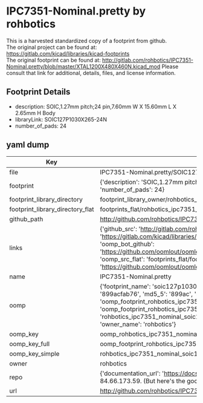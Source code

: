 # IPC7351-Nominal.pretty by rohbotics  
This is a harvested standardized copy of a footprint from github.  
The original project can be found at:  
https://gitlab.com/kicad/libraries/kicad-footprints  
The original footprint can be found at:
http://gitlab.com/rohbotics/IPC7351-Nominal.pretty/blob/master/XTAL1200X480X460N.kicad_mod
Please consult that link for additional, details, files, and license information.  
## Footprint Details
* description: SOIC,1.27mm pitch;24 pin,7.60mm W X 15.60mm L X 2.65mm H Body  
* libraryLink: SOIC127P1030X265-24N  
* number_of_pads: 24  
## yaml dump  
| Key | Value |  
| --- | --- |  
| file | IPC7351-Nominal.pretty/SOIC127P1030X265-24N.kicad_mod |  
| footprint | {'description': 'SOIC,1.27mm pitch;24 pin,7.60mm W X 15.60mm L X 2.65mm H Body', 'libraryLink': 'SOIC127P1030X265-24N', 'number_of_pads': 24} |  
| footprint_library_directory | footprint_library_owner/rohbotics_IPC7351-Nominal.pretty |  
| footprint_library_directory_flat | footprints_flat/rohbotics_ipc7351_nominal_soic127p1030x265_24n/working |  
| github_path | http://github.com/rohbotics/IPC7351-Nominal.pretty/blob/master/SOIC127P1030X265-24N.kicad_mod |  
| links | {'github_src': 'http://gitlab.com/rohbotics/IPC7351-Nominal.pretty/blob/master/XTAL1200X480X460N.kicad_mod', 'github_src_repo': 'https://gitlab.com/kicad/libraries/kicad-footprints', 'oomp_bot': 'footprints/rohbotics_ipc7351_nominal_soic127p1030x265_24n/working', 'oomp_bot_github': 'https://github.com/oomlout/oomlout_oomp_footprint_bot/tree/main/footprints/rohbotics_ipc7351_nominal_soic127p1030x265_24n/working', 'oomp_src_flat': 'footprints_flat/footprints_flat/rohbotics_ipc7351_nominal_soic127p1030x265_24n/working', 'oomp_src_flat_github': 'https://github.com/oomlout/oomlout_oomp_footprint_src/tree/main/footprints_flat/rohbotics_ipc7351_nominal_soic127p1030x265_24n/working'} |  
| name | IPC7351-Nominal.pretty |  
| oomp | {'footprint_name': 'soic127p1030x265_24n', 'library_name': 'ipc7351_nominal', 'md5': '899acfab76a66118298d0c29fba1c672', 'md5_10': '899acfab76', 'md5_5': '899ac', 'md5_6': '899acf', 'oomp_key': 'oomp_rohbotics_ipc7351_nominal_soic127p1030x265_24n', 'oomp_key_extra': 'oomp_footprint_rohbotics_ipc7351_nominal_soic127p1030x265_24n', 'oomp_key_full': 'oomp_footprint_rohbotics_ipc7351_nominal_soic127p1030x265_24n_899acf', 'oomp_key_simple': 'rohbotics_ipc7351_nominal_soic127p1030x265_24n', 'original_filename': 'IPC7351-Nominal.pretty/SOIC127P1030X265-24N.kicad_mod', 'owner_name': 'rohbotics'} |  
| oomp_key | oomp_rohbotics_ipc7351_nominal_soic127p1030x265_24n |  
| oomp_key_full | oomp_footprint_rohbotics_ipc7351_nominal_soic127p1030x265_24n |  
| oomp_key_simple | rohbotics_ipc7351_nominal_soic127p1030x265_24n |  
| owner | rohbotics |  
| repo | {'documentation_url': 'https://docs.github.com/rest/overview/resources-in-the-rest-api#rate-limiting', 'message': "API rate limit exceeded for 84.66.173.59. (But here's the good news: Authenticated requests get a higher rate limit. Check out the documentation for more details.)"} |  
| url | http://github.com/rohbotics/IPC7351-Nominal.pretty |  

